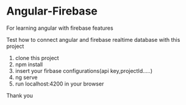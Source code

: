 # Angular-Firebase
For learning angular with firebase features

Test how to connect angular and firebase realtime database with this project

1) clone this project
2) npm install
3) insert your firbase configurations(api key,projectId.....)
4) ng serve
5) run localhost:4200 in your browser

Thank you

